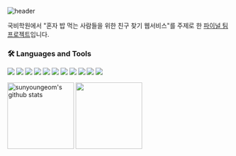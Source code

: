 ![header](https://capsule-render.vercel.app/api?type=waving&color=gradient&height=250&section=header&text=sunyoung&fontSize=90)
<!--
![header](https://capsule-render.vercel.app/api?type=rounded&color=gradient&height=250&section=header&text=sunyoung&fontSize=90)
-->
<!--
- 👋 Hi, I’m @sunyoungeom
- 👀 I’m interested in ...
- 🌱 I’m currently learning ...
- 💞️ I’m looking to collaborate on ...
- 📫 How to reach me ...
- 😄 Pronouns: ...
- ⚡ Fun fact: ...
-->
국비학원에서 "혼자 밥 먹는 사람들을 위한 친구 찾기 웹서비스"를 주제로 한
<a href="https://github.com/sunyoungeom/-LetEatGo">파이널 팀프로젝트</a>입니다.

### 🛠 Languages and Tools
<img src="https://img.shields.io/badge/java-007396?style=flat-square&logo=OpenJDK&logoColor=white"/> <img src="https://img.shields.io/badge/JavaScript-F7DF1E?style=flat-square&logo=JavaScript&logoColor=white"/> <img src="https://img.shields.io/badge/HTML5-E34F26?style=flat-square&logo=HTML5&logoColor=white"/>  <img src="https://img.shields.io/badge/CSS3-1572B6?style=flat-square&logo=CSS3&logoColor=white"/>
<img src="https://img.shields.io/badge/spring-6DB33F?style=flat-square&logo=spring&logoColor=white">
<img src="https://img.shields.io/badge/mysql-4479A1?style=flat-square&logo=mysql&logoColor=white">
<img src="https://img.shields.io/badge/Tomcat-F8DC75?style=flat-square&logo=apachetomcat&logoColor=black">
<img src="https://img.shields.io/badge/eclipse-2C2255?style=flat-square&logo=eclipseide&logoColor=white">
<img src="https://img.shields.io/badge/VSCode-007ACC?style=flat-square&logo=visualstudiocode&logoColor=white">
<img src="https://img.shields.io/badge/Git-F05032?style=flat-square&logo=git&logoColor=white">
<img src="https://img.shields.io/badge/postman-FF6C37?style=flat-square&logo=postman&logoColor=white">


<a href="https://github.com/sunyoungeom"><img align="center" style="height:150px" src="https://github-readme-stats.vercel.app/api?username=sunyoungeom&show_icons=true&include_all_commits=true&theme=nord&hide_border=true" alt="sunyoungeom's github stats" /></a>
<a href="https://github.com/sunyoungeom"><img align="center" style="height:150px" src="https://github-readme-stats.vercel.app/api/top-langs/?username=sunyoungeom&layout=compact&theme=nord&hide_border=true" /></a> 



<!---
sunyoungeom/sunyoungeom is a ✨ special ✨ repository because its `README.md` (this file) appears on your GitHub profile.
You can click the Preview link to take a look at your changes.
--->
